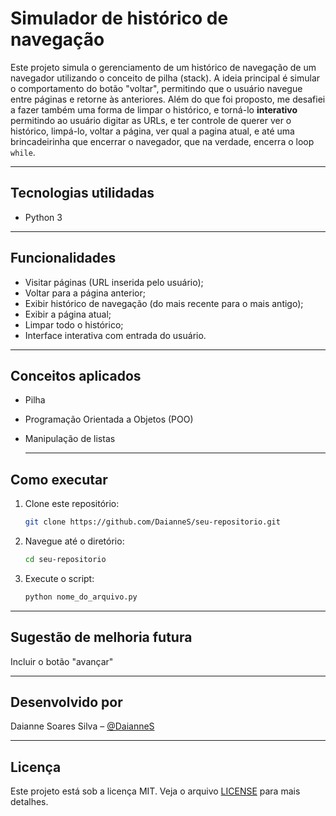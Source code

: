# Simulador de histórico de navegação

Este projeto simula o gerenciamento de um histórico de navegação de um navegador utilizando o conceito de pilha (stack). A ideia principal é simular o comportamento do botão "voltar", permitindo que o usuário navegue entre páginas e retorne às anteriores. Além do que foi proposto, me desafiei a fazer também uma forma de limpar o histórico, e torná-lo **interativo** permitindo ao usuário digitar as URLs, e ter controle de querer ver o histórico, limpá-lo, voltar a página, ver qual a pagina atual, e até uma brincadeirinha que encerrar o navegador, que na verdade, encerra o loop `while`.

---

## Tecnologias utilidadas
* Python 3

---

## Funcionalidades
 * Visitar páginas (URL inserida pelo usuário);
 * Voltar para a página anterior;
 * Exibir histórico de navegação (do mais recente para o mais antigo);
 * Exibir a página atual;
 * Limpar todo o histórico;
 * Interface interativa com entrada do usuário.

---
 
## Conceitos aplicados
 * Pilha
 * Programação Orientada a Objetos (POO)
 * Manipulação de listas

   ---

## Como executar

1. Clone este repositório:
   ```bash
   git clone https://github.com/DaianneS/seu-repositorio.git
   ```

2. Navegue até o diretório:
   ```bash
   cd seu-repositorio
   ```

3. Execute o script:
   ```bash
   python nome_do_arquivo.py
   ```

---

## Sugestão de melhoria futura
Incluir o botão "avançar"

---

## Desenvolvido por

Daianne Soares Silva – [@DaianneS](https://github.com/DaianneS)

---

## Licença

Este projeto está sob a licença MIT. Veja o arquivo [LICENSE](LICENSE) para mais detalhes.

